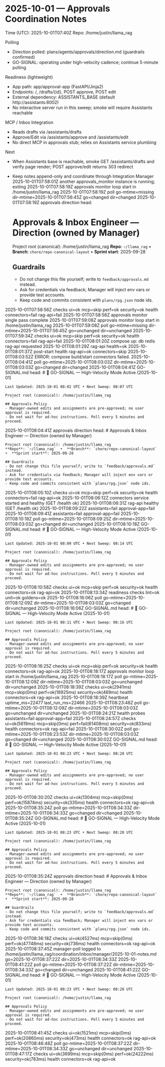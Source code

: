 # 2025-10-01 — Approvals Coordination Notes

Time (UTC): 2025-10-01T07:40Z
Repo: /home/justin/llama_rag

Polling
- Direction polled: plans/agents/approvals/direction.md (guardrails confirmed)
- GO-SIGNAL: operating under high-velocity cadence; continue 5-minute polling

Readiness (lightweight)
- App path: app/approval-app (FastAPI/Jinja2)
- Endpoints: /, /drafts/{id}, POST approve, POST edit
- External dependency: ASSISTANTS_BASE (default http://assistants:8002)
- No interactive server run in this sweep; smoke will require Assistants reachable

MCP / Inbox Integration
- Reads drafts via /assistants/drafts
- Approve/Edit via /assistants/approve and /assistants/edit
- No direct MCP in approvals stub; relies on Assistants service plumbing

Next
- When Assistants base is reachable, smoke GET /assistants/drafts and verify page render; POST approve/edit returns 303 redirect
- Keep notes append-only and coordinate through Integration Manager
2025-10-01T07:58:01Z another approvals_monitor instance is running; exiting
2025-10-01T07:58:19Z approvals monitor loop start in /home/justin/llama_rag
2025-10-01T07:58:19Z poll go-mtime=missing dir-mtime=2025-10-01T07:56:45Z go=changed dir=changed
2025-10-01T07:58:19Z approvals direction head:
    # Approvals & Inbox Engineer — Direction (owned by Manager)
    
    Project root (canonical): /home/justin/llama_rag
    **Repo**: `~/llama_rag`  •  **Branch**: `chore/repo-canonical-layout`  •  **Sprint start**: 2025-09-28
    
    ## Guardrails
    - Do not change this file yourself; write to `feedback/approvals.md` instead.
    - Ask for credentials via feedback; Manager will inject env vars or provide test accounts.
    - Keep code and commits consistent with `plans/rpg.json` node ids.
    
2025-10-01T07:58:56Z checks ui=ok mcp=skip perf=ok security=ok health connectors=fail rag-api=fail
2025-10-01T07:58:56Z approvals monitor single pass complete
2025-10-01T07:59:08Z approvals monitor loop start in /home/justin/llama_rag
2025-10-01T07:59:08Z poll go-mtime=missing dir-mtime=2025-10-01T07:56:45Z go=unchanged dir=unchanged
2025-10-01T07:59:34Z checks ui=ok mcp=skip perf=ok security=ok health connectors=fail rag-api=fail
2025-10-01T08:01:20Z compose up: db redis rag-api requested
2025-10-01T08:01:29Z rag-api health=ok
2025-10-01T08:01:37Z post-start health rag-api=ok connectors=skip
2025-10-01T08:03:52Z ERROR: compose build/start connectors failed.
2025-10-01T08:04:41Z poll go-mtime=2025-10-01T08:03:03Z dir-mtime=2025-10-01T08:03:03Z go=changed dir=changed
2025-10-01T08:04:41Z GO-SIGNAL.md head:
    # 🚀 GO-SIGNAL — High-Velocity Mode Active (2025-10-01)
    
    Last Updated: 2025-10-01 08:02 UTC • Next Sweep: 08:07 UTC
    
    Project root (canonical): /home/justin/llama_rag
    
    ## Approvals Policy
    - Manager-owned edits and assignments are pre-approved; no user approval is required.
    - Do not wait for ad-hoc instructions. Poll every 5 minutes and proceed.
    
2025-10-01T08:04:41Z approvals direction head:
    # Approvals & Inbox Engineer — Direction (owned by Manager)
    
    Project root (canonical): /home/justin/llama_rag
    **Repo**: `~/llama_rag`  •  **Branch**: `chore/repo-canonical-layout`  •  **Sprint start**: 2025-09-28
    
    ## Guardrails
    - Do not change this file yourself; write to `feedback/approvals.md` instead.
    - Ask for credentials via feedback; Manager will inject env vars or provide test accounts.
    - Keep code and commits consistent with `plans/rpg.json` node ids.
    
2025-10-01T08:05:10Z checks ui=ok mcp=skip perf=ok security=ok health connectors=fail rag-api=ok
2025-10-01T08:06:12Z connectors service started and healthy (GET /health ok)
2025-10-01T08:06:31Z rag-api healthy (GET /health ok)
2025-10-01T08:09:22Z assistants=fail approval-app=fail
2025-10-01T08:09:41Z assistants=fail approval-app=fail
2025-10-01T08:10:18Z poll go-mtime=2025-10-01T08:09:25Z dir-mtime=2025-10-01T08:03:03Z go=changed dir=unchanged
2025-10-01T08:10:18Z GO-SIGNAL.md head:
    # 🚀 GO-SIGNAL — High-Velocity Mode Active (2025-10-01)
    
    Last Updated: 2025-10-01 08:09 UTC • Next Sweep: 08:14 UTC
    
    Project root (canonical): /home/justin/llama_rag
    
    ## Approvals Policy
    - Manager-owned edits and assignments are pre-approved; no user approval is required.
    - Do not wait for ad-hoc instructions. Poll every 5 minutes and proceed.
    
2025-10-01T08:10:58Z checks ui=ok mcp=skip perf=ok security=ok health connectors=ok rag-api=ok
2025-10-01T08:13:34Z readiness checks lint=ok unit=ok goldens=ok
2025-10-01T08:16:06Z poll go-mtime=2025-10-01T08:12:09Z dir-mtime=2025-10-01T08:03:03Z go=changed dir=unchanged
2025-10-01T08:16:06Z GO-SIGNAL.md head:
    # 🚀 GO-SIGNAL — High-Velocity Mode Active (2025-10-01)
    
    Last Updated: 2025-10-01 08:11 UTC • Next Sweep: 08:16 UTC
    
    Project root (canonical): /home/justin/llama_rag
    
    ## Approvals Policy
    - Manager-owned edits and assignments are pre-approved; no user approval is required.
    - Do not wait for ad-hoc instructions. Poll every 5 minutes and proceed.
    
2025-10-01T08:16:25Z checks ui=ok mcp=skip perf=ok security=ok health connectors=ok rag-api=ok
2025-10-01T08:18:17Z approvals monitor loop start in /home/justin/llama_rag
2025-10-01T08:18:17Z poll go-mtime=2025-10-01T08:12:09Z dir-mtime=2025-10-01T08:03:03Z go=unchanged dir=unchanged
2025-10-01T08:18:39Z checks ui=ok(2941ms) mcp=skip(0ms) perf=ok(18925ms) security=ok(469ms) health connectors=ok rag-api=ok
2025-10-01T08:18:39Z heartbeat uptime_ms=22477 last_run_ms=22466
2025-10-01T08:23:48Z poll go-mtime=2025-10-01T08:12:09Z dir-mtime=2025-10-01T08:03:03Z go=unchanged dir=unchanged
2025-10-01T08:24:21Z health probes assistants=fail approval-app=fail
2025-10-01T08:24:57Z checks ui=ok(5619ms) mcp=skip(0ms) perf=fail(61408ms) security=ok(833ms) health connectors=ok rag-api=fail
2025-10-01T08:30:02Z poll go-mtime=2025-10-01T08:23:53Z dir-mtime=2025-10-01T08:03:03Z go=changed dir=unchanged
2025-10-01T08:30:02Z GO-SIGNAL.md head:
    # 🚀 GO-SIGNAL — High-Velocity Mode Active (2025-10-01)
    
    Last Updated: 2025-10-01 08:23 UTC • Next Sweep: 08:28 UTC
    
    Project root (canonical): /home/justin/llama_rag
    
    ## Approvals Policy
    - Manager-owned edits and assignments are pre-approved; no user approval is required.
    - Do not wait for ad-hoc instructions. Poll every 5 minutes and proceed.
    
2025-10-01T08:30:20Z checks ui=ok(1304ms) mcp=skip(0ms) perf=ok(15874ms) security=ok(335ms) health connectors=ok rag-api=ok
2025-10-01T08:35:24Z poll go-mtime=2025-10-01T08:34:33Z dir-mtime=2025-10-01T08:34:33Z go=changed dir=changed
2025-10-01T08:35:24Z GO-SIGNAL.md head:
    # 🚀 GO-SIGNAL — High-Velocity Mode Active (2025-10-01)
    
    Last Updated: 2025-10-01 08:23 UTC • Next Sweep: 08:28 UTC
    
    Project root (canonical): /home/justin/llama_rag
    
    ## Approvals Policy
    - Manager-owned edits and assignments are pre-approved; no user approval is required.
    - Do not wait for ad-hoc instructions. Poll every 5 minutes and proceed.
    
2025-10-01T08:35:24Z approvals direction head:
    # Approvals & Inbox Engineer — Direction (owned by Manager)
    
    Project root (canonical): /home/justin/llama_rag
    **Repo**: `~/llama_rag`  •  **Branch**: `chore/repo-canonical-layout`  •  **Sprint start**: 2025-09-28
    
    ## Guardrails
    - Do not change this file yourself; write to `feedback/approvals.md` instead.
    - Ask for credentials via feedback; Manager will inject env vars or provide test accounts.
    - Keep code and commits consistent with `plans/rpg.json` node ids.
    
2025-10-01T08:36:18Z checks ui=ok(4527ms) mcp=skip(0ms) perf=ok(47748ms) security=ok(736ms) health connectors=ok rag-api=ok
2025-10-01T08:37:45Z manager-poll logged to /home/justin/llama_rag/coordination/inbox/manager/2025-10-01-notes.md go=2025-10-01T08:37:22Z dir=2025-10-01T08:34:33Z
2025-10-01T08:41:22Z poll go-mtime=2025-10-01T08:37:22Z dir-mtime=2025-10-01T08:34:33Z go=changed dir=unchanged
2025-10-01T08:41:22Z GO-SIGNAL.md head:
    # 🚀 GO-SIGNAL — High-Velocity Mode Active (2025-10-01)
    
    Last Updated: 2025-10-01 08:23 UTC • Next Sweep: 08:28 UTC
    
    Project root (canonical): /home/justin/llama_rag
    
    ## Approvals Policy
    - Manager-owned edits and assignments are pre-approved; no user approval is required.
    - Do not wait for ad-hoc instructions. Poll every 5 minutes and proceed.
    
2025-10-01T08:41:45Z checks ui=ok(1521ms) mcp=skip(0ms) perf=ok(20860ms) security=ok(473ms) health connectors=ok rag-api=ok
2025-10-01T08:46:48Z poll go-mtime=2025-10-01T08:37:22Z dir-mtime=2025-10-01T08:34:33Z go=unchanged dir=unchanged
2025-10-01T08:47:17Z checks ui=ok(3699ms) mcp=skip(0ms) perf=ok(24222ms) security=ok(783ms) health connectors=ok rag-api=ok
